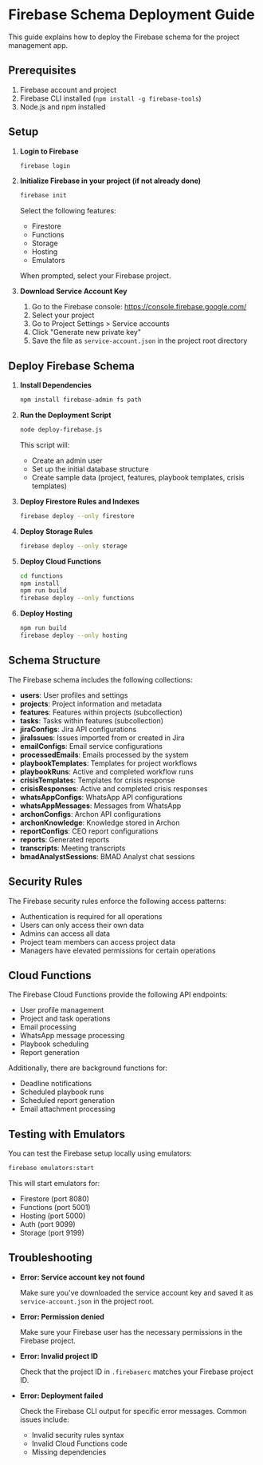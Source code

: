 # Firebase Schema Deployment Guide

This guide explains how to deploy the Firebase schema for the project management app.

## Prerequisites

1. Firebase account and project
2. Firebase CLI installed (`npm install -g firebase-tools`)
3. Node.js and npm installed

## Setup

1. **Login to Firebase**

   ```bash
   firebase login
   ```

2. **Initialize Firebase in your project (if not already done)**

   ```bash
   firebase init
   ```

   Select the following features:
   - Firestore
   - Functions
   - Storage
   - Hosting
   - Emulators

   When prompted, select your Firebase project.

3. **Download Service Account Key**

   1. Go to the Firebase console: https://console.firebase.google.com/
   2. Select your project
   3. Go to Project Settings > Service accounts
   4. Click "Generate new private key"
   5. Save the file as `service-account.json` in the project root directory

## Deploy Firebase Schema

1. **Install Dependencies**

   ```bash
   npm install firebase-admin fs path
   ```

2. **Run the Deployment Script**

   ```bash
   node deploy-firebase.js
   ```

   This script will:
   - Create an admin user
   - Set up the initial database structure
   - Create sample data (project, features, playbook templates, crisis templates)

3. **Deploy Firestore Rules and Indexes**

   ```bash
   firebase deploy --only firestore
   ```

4. **Deploy Storage Rules**

   ```bash
   firebase deploy --only storage
   ```

5. **Deploy Cloud Functions**

   ```bash
   cd functions
   npm install
   npm run build
   firebase deploy --only functions
   ```

6. **Deploy Hosting**

   ```bash
   npm run build
   firebase deploy --only hosting
   ```

## Schema Structure

The Firebase schema includes the following collections:

- **users**: User profiles and settings
- **projects**: Project information and metadata
- **features**: Features within projects (subcollection)
- **tasks**: Tasks within features (subcollection)
- **jiraConfigs**: Jira API configurations
- **jiraIssues**: Issues imported from or created in Jira
- **emailConfigs**: Email service configurations
- **processedEmails**: Emails processed by the system
- **playbookTemplates**: Templates for project workflows
- **playbookRuns**: Active and completed workflow runs
- **crisisTemplates**: Templates for crisis response
- **crisisResponses**: Active and completed crisis responses
- **whatsAppConfigs**: WhatsApp API configurations
- **whatsAppMessages**: Messages from WhatsApp
- **archonConfigs**: Archon API configurations
- **archonKnowledge**: Knowledge stored in Archon
- **reportConfigs**: CEO report configurations
- **reports**: Generated reports
- **transcripts**: Meeting transcripts
- **bmadAnalystSessions**: BMAD Analyst chat sessions

## Security Rules

The Firebase security rules enforce the following access patterns:

- Authentication is required for all operations
- Users can only access their own data
- Admins can access all data
- Project team members can access project data
- Managers have elevated permissions for certain operations

## Cloud Functions

The Firebase Cloud Functions provide the following API endpoints:

- User profile management
- Project and task operations
- Email processing
- WhatsApp message processing
- Playbook scheduling
- Report generation

Additionally, there are background functions for:

- Deadline notifications
- Scheduled playbook runs
- Scheduled report generation
- Email attachment processing

## Testing with Emulators

You can test the Firebase setup locally using emulators:

```bash
firebase emulators:start
```

This will start emulators for:
- Firestore (port 8080)
- Functions (port 5001)
- Hosting (port 5000)
- Auth (port 9099)
- Storage (port 9199)

## Troubleshooting

- **Error: Service account key not found**
  
  Make sure you've downloaded the service account key and saved it as `service-account.json` in the project root.

- **Error: Permission denied**
  
  Make sure your Firebase user has the necessary permissions in the Firebase project.

- **Error: Invalid project ID**
  
  Check that the project ID in `.firebaserc` matches your Firebase project ID.

- **Error: Deployment failed**
  
  Check the Firebase CLI output for specific error messages. Common issues include:
  - Invalid security rules syntax
  - Invalid Cloud Functions code
  - Missing dependencies
